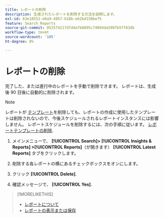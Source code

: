 ```yaml
---
title: レポートの削除
description: 生成されたレポートを削除する方法を説明します。
exl-id: 63e10552-e0a9-4957-b18b-e62bd150bef5
feature: Search Reports
source-git-commit: 052574217d7ddafb8895c74094da5997b5ff83db
workflow-type: tm+mt
source-wordcount: '105'
ht-degree: 0%

---
```


# レポートの削除

完了した、または進行中のレポートを手動で削除できます。 レポートは、生成後 90 日後に自動的に削除されます。

>[!NOTE]
>
>レポートが [テンプレート](/help/search-social-commerce/reports/automation/templates/template-about.md)を削除しても、レポートの作成に使用したテンプレートは削除されないので、今後スケジュールされるレポートインスタンスには影響しません。 レポートスケジュールを削除するには、次の手順に従います。 [レポートテンプレートの削除](/help/search-social-commerce/reports/automation/templates/template-delete.md).

1. メインメニューで、 **[!UICONTROL Search]> [!UICONTROL Insights & Reports] >[!UICONTROL Reports]**（が開きます） **[!UICONTROL Latest Reports]** タブをクリックします。

1. 削除する各レポートの横にあるチェックボックスをオンにします。

1. クリック **[!UICONTROL Delete]**.

1. 確認メッセージで、 **[!UICONTROL Yes]**.

>[!MORELIKETHIS]
>
>* [レポートについて](/help/search-social-commerce/reports/report-about.md)
>* [レポートの表示または保存](/help/search-social-commerce/reports/management/report-view-save.md)
